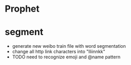 # Prophet

# segment
* generate new weibo train file with word segmentation
* change all http link characters into "lliinnkk"
* TODO need to recognize emoji and @name pattern
